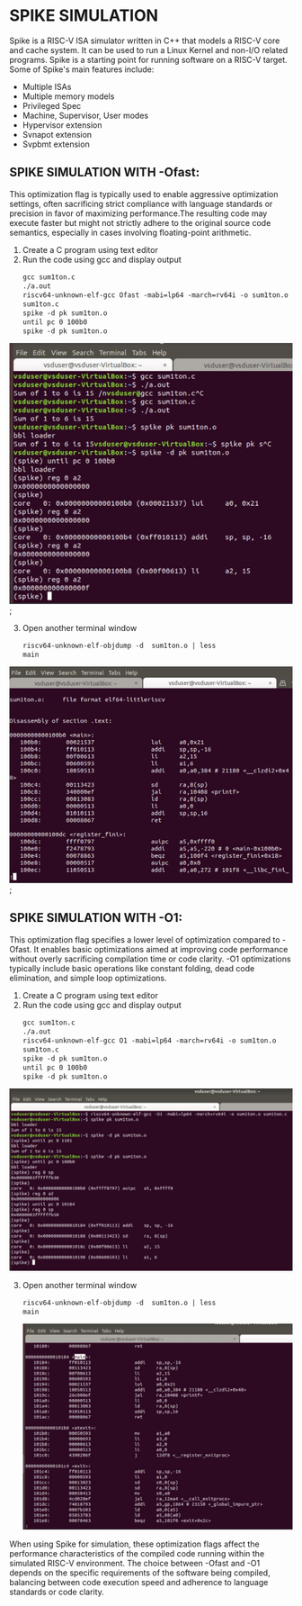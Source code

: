 # SPIKE SIMULATION
Spike is a RISC-V ISA simulator written in C++ that models a RISC-V core and cache system. It can be used to run a Linux Kernel and non-I/O related programs. Spike is a starting point for running software on a RISC-V target. Some of Spike's main features include:
* Multiple ISAs
* Multiple memory models
* Privileged Spec
* Machine, Supervisor, User modes
* Hypervisor extension
* Svnapot extension
* Svpbmt extension

## SPIKE SIMULATION WITH -Ofast:
This optimization flag is typically used to enable aggressive optimization settings, often sacrificing strict compliance with language standards or precision in favor of maximizing performance.The resulting code may execute faster but might not strictly adhere to the original source code semantics, especially in cases involving floating-point arithmetic.

1. Create a C program using text editor
2. Run the code using gcc and display output
   ```
   gcc sum1ton.c
   ./a.out
   riscv64-unknown-elf-gcc Ofast -mabi=lp64 -march=rv64i -o sum1ton.o sum1ton.c
   spike -d pk sum1ton.o
   until pc 0 100b0
   spike -d pk sum1ton.o
   ```
<img src= "https://github.com/ridhikapila27/vsdsquadron-mini-internship/blob/main/TASK4/Ofast.JPG?raw=true"/>;

3. Open another terminal window
   ```
   riscv64-unknown-elf-objdump -d  sum1ton.o | less
   main
   ```
<img src= "https://github.com/ridhikapila27/vsdsquadron-mini-internship/blob/main/TASK4/Ofast_main.JPG?raw=true"/>;

## SPIKE SIMULATION WITH -O1:
This optimization flag specifies a lower level of optimization compared to -Ofast. It enables basic optimizations aimed at improving code performance without overly sacrificing compilation time or code clarity. -O1 optimizations typically include basic operations like constant folding, dead code elimination, and simple loop optimizations.

1. Create a C program using text editor
2. Run the code using gcc and display output
   ```
   gcc sum1ton.c
   ./a.out
   riscv64-unknown-elf-gcc O1 -mabi=lp64 -march=rv64i -o sum1ton.o sum1ton.c
   spike -d pk sum1ton.o
   until pc 0 100b0
   spike -d pk sum1ton.o
   ```
 <img src= "https://github.com/ridhikapila27/vsdsquadron-mini-internship/blob/main/TASK4/O1.JPG?raw=true"/>

3. Open another terminal window
   ```
   riscv64-unknown-elf-objdump -d  sum1ton.o | less
   main
   ```
   <img src = "https://github.com/ridhikapila27/vsdsquadron-mini-internship/blob/main/TASK4/O1_main.JPG?raw=true"/>

When using Spike for simulation, these optimization flags affect the performance characteristics of the compiled code running within the simulated RISC-V environment. The choice between -Ofast and -O1 depends on the specific requirements of the software being compiled, balancing between code execution speed and adherence to language standards or code clarity.
